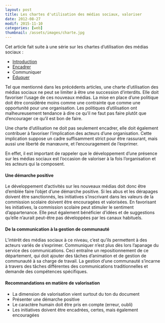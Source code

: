 ```yaml
---
layout: post
title: Les chartes d'utilisation des médias sociaux, valoriser
date: 2012-08-27
modif: 2015-11-10
categories: [web]
thumbnail: /assets/images/charte.jpg
---
```


Cet article fait suite à une série sur les chartes d’utilisation des médias sociaux :

- [Introduction](chartes-introduction "Les chartes d’utilisation des médias sociaux : introduction")
- [Encadrer](chartes-encadrer "Les chartes d’utilisation des médias sociaux : encadrer")
- Communiquer
- [Éduquer](chartes-eduquer "Les chartes d’utilisation des médias sociaux : éduquer")

Tel que mentionné dans les précédents articles, une charte d’utilisation des médias sociaux ne peut se limiter à être une succession d’interdits. Elle doit favoriser l’usage de ces nouveaux médias. La mise en place d’une politique doit être considérée moins comme une contrainte que comme une opportunité pour une organisation. Les politiques d’utilisation ont malheureusement tendance à dire ce qu’il ne faut pas faire plutôt que d’encourager ce qu’il est bon de faire.

Une charte d’utilisation ne doit pas seulement encadrer, elle doit également contribuer à favoriser l’implication des acteurs d’une organisation. Cette implication suppose un cadre suffisamment strict pour être rassurant, mais aussi une liberté de manœuvre, et l’encouragement de l’exprimer.

En effet, il est important de rappeler que le développement d’une présence sur les médias sociaux est l’occasion de valoriser à la fois l’organisation et les acteurs qui la composent.

#### Une démarche positive

Le développement d’activités sur les nouveaux médias doit donc être d’emblée faire l’objet d’une démarche positive. Si les abus et les dérapages doivent être sanctionnés, les initiatives s’inscrivant dans les valeurs de la commission scolaire doivent être encouragées et valorisées. En favorisant les initiatives, la commission scolaire peut stimuler le sentiment d’appartenance. Elle peut également bénéficier d’idées et de suggestions qu’elle n’aurait peut-être pas développées par les canaux habituels.

#### De la communication à la gestion de communauté

L’intérêt des médias sociaux à ce niveau, c’est qu’ils permettent à des acteurs variés de s’exprimer. Communiquer n’est plus dès lors l’apanage du service des communications. Ceci entraîne un repositionnement de ce département, qui doit ajouter des tâches d’animation et de gestion de communauté à sa charge de travail. La gestion d’une communauté s’incarne à travers des tâches différentes des communications traditionnelles et demande des compétences spécifiques.

#### Recommandations en matière de valorisation

- La dimension de valorisation vient surtout du ton du document
- Présenter une démarche positive
- Le caractère humain doit être pris en compte (erreur, oubli)
- Les initiatives doivent être encadrées, certes, mais également encouragées
